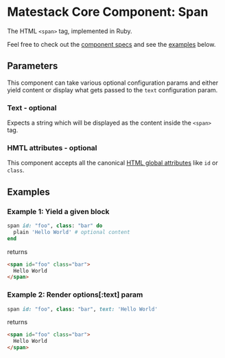 # Matestack Core Component: Span

The HTML `<span>` tag, implemented in Ruby.

Feel free to check out the [component specs](/spec/usage/components/span_spec.rb) and see the [examples](#examples) below.

## Parameters
This component can take various optional configuration params and either yield content or display what gets passed to the `text` configuration param.

### Text - optional
Expects a string which will be displayed as the content inside the `<span>` tag.

### HMTL attributes - optional
This component accepts all the canonical [HTML global attributes](https://www.w3schools.com/tags/ref_standardattributes.asp) like `id` or `class`.

## Examples

### Example 1: Yield a given block

```ruby
span id: "foo", class: "bar" do
  plain 'Hello World' # optional content
end
```

returns

```html
<span id="foo" class="bar">
  Hello World
</span>
```

### Example 2: Render options[:text] param

```ruby
span id: "foo", class: "bar", text: 'Hello World'
```

returns

```html
<span id="foo" class="bar">
  Hello World
</span>
```
